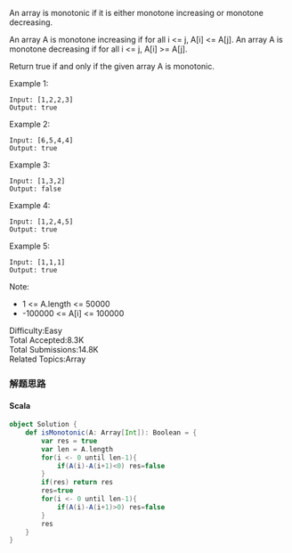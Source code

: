 
An array is monotonic if it is either monotone increasing or monotone decreasing.

An array A is monotone increasing if for all i <= j, A[i] <= A[j].  An array A is monotone decreasing if for all i <= j, A[i] >= A[j].

Return true if and only if the given array A is monotonic.

 

Example 1:
```
Input: [1,2,2,3]
Output: true
```
Example 2:
```
Input: [6,5,4,4]
Output: true
```
Example 3:
```
Input: [1,3,2]
Output: false
```
Example 4:
```
Input: [1,2,4,5]
Output: true
```
Example 5:
```
Input: [1,1,1]
Output: true
```

Note:

- 1 <= A.length <= 50000
- -100000 <= A[i] <= 100000

Difficulty:Easy  
Total Accepted:8.3K  
Total Submissions:14.8K  
Related Topics:Array

### 解题思路
#### Scala
```Scala
object Solution {
    def isMonotonic(A: Array[Int]): Boolean = {
        var res = true
        var len = A.length
        for(i <- 0 until len-1){
            if(A(i)-A(i+1)<0) res=false
        }
        if(res) return res
        res=true
        for(i <- 0 until len-1){
            if(A(i)-A(i+1)>0) res=false
        }
        res
    }
}
```